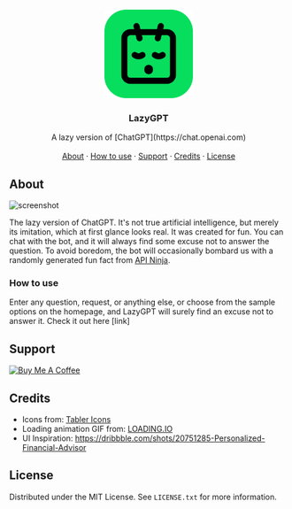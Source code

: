 <!-- PROJECT LOGO -->
<br />
<div align="center">
  <a href="https://github.com/othneildrew/Best-README-Template">
    <img src="https://github.com/oakmtthw/lazy-gpt/blob/master/src/assets/logo-512.png?raw=true" alt="Logo" width="160">
  </a>

  <h3 align="center">LazyGPT</h3>
  
  <p align="center">
    A lazy version of [ChatGPT](https://chat.openai.com)
    <br />
    <br />
    <a href="#about">About</a>
    ·
    <a href="#how-to-use">How to use</a>
    ·
    <a href="#support">Support</a>
     ·
    <a href="#credits">Credits</a>
     ·
    <a href="#license">License</a>
  </p>
</div>



## About

![screenshot](https://github.com/oakmtthw/lazy-gpt/blob/master/src/assets/screenshot_01?raw=true)

The lazy version of ChatGPT. It's not true artificial intelligence, but merely its imitation, which at first glance looks real. It was created for fun. You can chat with the bot, and it will always find some excuse not to answer the question. To avoid boredom, the bot will occasionally bombard us with a randomly generated fun fact from [API Ninja](https://api-ninjas.com/).



### How to use

Enter any question, request, or anything else, or choose from the sample options on the homepage, and LazyGPT will surely find an excuse not to answer it. Check it out here [link]



## Support

<a href="https://www.buymeacoffee.com/oakmtthw" target="_blank"><img src="https://cdn.buymeacoffee.com/buttons/v2/default-yellow.png" alt="Buy Me A Coffee" style="height: 60px !important;width: 217px !important;" ></a>



## Credits

* Icons from: [Tabler Icons](https://tabler.io/icons)
* Loading animation GIF from: [LOADING.IO](https:/loading.io)
* UI Inspiration: https://dribbble.com/shots/20751285-Personalized-Financial-Advisor


## License
Distributed under the MIT License. See `LICENSE.txt` for more information.

